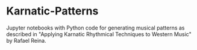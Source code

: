 # Karnatic-Patterns
Jupyter notebooks with Python code for generating musical patterns as described in "Applying Karnatic Rhythmical Techniques to Western Music" by Rafael Reina.
